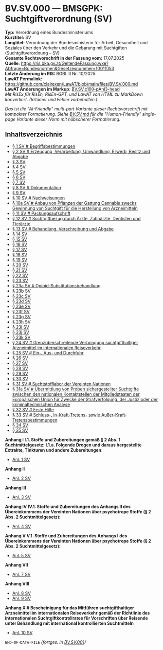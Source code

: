# BV.SV.000 — BMSGPK: Suchtgiftverordnung (SV)
**Typ:** Verordnung eines Bundesministeriums  
**Kurztitel:** SV  
**Langtitel:** Verordnung der Bundesministerin für Arbeit, Gesundheit und Soziales über den Verkehr und die Gebarung mit Suchtgiften (Suchtgiftverordnung – SV)  
**Gesamte Rechtsvorschrift in der Fassung vom:** 17.07.2025  
**Quelle:** https://ris.bka.gv.at/GeltendeFassung.wxe?Abfrage=Bundesnormen&Gesetzesnummer=10011053  
**Letzte Änderung im RIS:** BGBl. II Nr. 10/2025  
**LawAT Permalink:** https://github.com/clairexen/LawAT/blob/main/files/BV.SV.000.md  
**LawAT Änderungen im Markup:** [BV.SV.c100-pAnl3-head](../patches/BV.SV.c100-pAnl3-head.diff)  
*Mit RisEx für RisEn, RisEn-GPT, und LawAT von HTML zu MarkDown konvertiert. (Irrtümer und Fehler vorbehalten.)*

*Das ist die "AI-Friendly" multi-part Variante dieser Rechtsvorschrift mit kompakter Formatierung. Siehe [BV.SV.md](BV.SV.md) für die "Human-Friendly" single-page Variante dieser Norm mit hübscherer Formatierung.*

## Inhaltsverzeichnis

* [§ 1 SV # Begriffsbestimmungen](BV.SV.001.md#-1-sv--begriffsbestimmungen)  
* [§ 2 SV # Erzeugung, Verarbeitung, Umwandlung, Erwerb, Besitz und Abgabe](BV.SV.001.md#-2-sv--erzeugung-verarbeitung-umwandlung-erwerb-besitz-und-abgabe)  
* [§ 3 SV](BV.SV.001.md#-3-sv)  
* [§ 4 SV](BV.SV.001.md#-4-sv)  
* [§ 5 SV](BV.SV.001.md#-5-sv)  
* [§ 6 SV](BV.SV.001.md#-6-sv)  
* [§ 7 SV](BV.SV.001.md#-7-sv)  
* [§ 8 SV # Dokumentation](BV.SV.001.md#-8-sv--dokumentation)  
* [§ 9 SV](BV.SV.001.md#-9-sv)  
* [§ 10 SV # Nachweisungen](BV.SV.001.md#-10-sv--nachweisungen)  
* [§ 10a SV # Anbau von Pflanzen der Gattung Cannabis zwecks Gewinnung von Suchtgift für die Herstellung von Arzneimitteln](BV.SV.001.md#-10a-sv--anbau-von-pflanzen-der-gattung-cannabis-zwecks-gewinnung-von-suchtgift-für-die-herstellung-von-arzneimitteln)  
* [§ 11 SV # Packungsaufschrift](BV.SV.001.md#-11-sv--packungsaufschrift)  
* [§ 12 SV # Suchtgiftbezug durch Ärzte, Zahnärzte, Dentisten und Tierärzte](BV.SV.001.md#-12-sv--suchtgiftbezug-durch-ärzte-zahnärzte-dentisten-und-tierärzte)  
* [§ 13 SV # Behandlung, Verschreibung und Abgabe](BV.SV.001.md#-13-sv--behandlung-verschreibung-und-abgabe)  
* [§ 14 SV](BV.SV.001.md#-14-sv)  
* [§ 15 SV](BV.SV.001.md#-15-sv)  
* [§ 16 SV](BV.SV.001.md#-16-sv)  
* [§ 17 SV](BV.SV.001.md#-17-sv)  
* [§ 18 SV](BV.SV.001.md#-18-sv)  
* [§ 19 SV](BV.SV.001.md#-19-sv)  
* [§ 20 SV](BV.SV.001.md#-20-sv)  
* [§ 21 SV](BV.SV.001.md#-21-sv)  
* [§ 22 SV](BV.SV.001.md#-22-sv)  
* [§ 23 SV](BV.SV.001.md#-23-sv)  
* [§ 23a SV # Opioid-Substitutionsbehandlung](BV.SV.001.md#-23a-sv--opioid-substitutionsbehandlung)  
* [§ 23b SV](BV.SV.001.md#-23b-sv)  
* [§ 23c SV](BV.SV.001.md#-23c-sv)  
* [§ 23d SV](BV.SV.001.md#-23d-sv)  
* [§ 23e SV](BV.SV.001.md#-23e-sv)  
* [§ 23f SV](BV.SV.001.md#-23f-sv)  
* [§ 23g SV](BV.SV.001.md#-23g-sv)  
* [§ 23h SV](BV.SV.001.md#-23h-sv)  
* [§ 23i SV](BV.SV.001.md#-23i-sv)  
* [§ 23j SV](BV.SV.001.md#-23j-sv)  
* [§ 23k SV](BV.SV.001.md#-23k-sv)  
* [§ 24 SV # Grenzüberschreitende Verbringung suchtgifthaltiger Arzneimittel im internationalen Reiseverkehr](BV.SV.001.md#-24-sv--grenzüberschreitende-verbringung-suchtgifthaltiger-arzneimittel-im-internationalen-reiseverkehr)  
* [§ 25 SV # Ein-, Aus- und Durchfuhr](BV.SV.001.md#-25-sv--ein--aus--und-durchfuhr)  
* [§ 26 SV](BV.SV.001.md#-26-sv)  
* [§ 27 SV](BV.SV.001.md#-27-sv)  
* [§ 28 SV](BV.SV.001.md#-28-sv)  
* [§ 29 SV](BV.SV.001.md#-29-sv)  
* [§ 30 SV](BV.SV.001.md#-30-sv)  
* [§ 31 SV # Suchtstofflabor der Vereinten Nationen](BV.SV.001.md#-31-sv--suchtstofflabor-der-vereinten-nationen)  
* [§ 31a SV # Übermittlung von Proben sichergestellter Suchtgifte zwischen den nationalen Kontaktstellen der Mitgliedstaaten der Europäischen Union für Zwecke der Strafverfolgung, der Justiz oder der kriminaltechnischen Analyse](BV.SV.001.md#-31a-sv--übermittlung-von-proben-sichergestellter-suchtgifte-zwischen-den-nationalen-kontaktstellen-der-mitgliedstaaten-der-europäischen-union-für-zwecke-der-strafverfolgung-der-justiz-oder-der-kriminaltechnischen-analyse)  
* [§ 32 SV # Erste Hilfe](BV.SV.001.md#-32-sv--erste-hilfe)  
* [§ 33 SV # Schluss-, In-Kraft-Tretens- sowie Außer-Kraft-Tretensbestimmungen](BV.SV.001.md#-33-sv--schluss--in-kraft-tretens--sowie-außer-kraft-tretensbestimmungen)  
* [§ 34 SV](BV.SV.001.md#-34-sv)  
* [§ 35 SV](BV.SV.001.md#-35-sv)

**Anhang I I.1. Stoffe und Zubereitungen gemäß § 2 Abs. 1 Suchtmittelgesetz: I.1.a. Folgende Drogen und daraus hergestellte Extrakte, Tinkturen und andere Zubereitungen:**  
* [Anl. 1 SV](BV.SV.002.md#anl-1-sv)

**Anhang II**  
* [Anl. 2 SV](BV.SV.002.md#anl-2-sv)

**Anhang III**  
* [Anl. 3 SV](BV.SV.002.md#anl-3-sv)

**Anhang IV IV.1. Stoffe und Zubereitungen des Anhangs II des Übereinkommens der Vereinten Nationen über psychotrope Stoffe (§ 2 Abs. 2 Suchtmittelgesetz):**  
* [Anl. 4 SV](BV.SV.002.md#anl-4-sv)

**Anhang V V.1. Stoffe und Zubereitungen des Anhangs I des Übereinkommens der Vereinten Nationen über psychotrope Stoffe (§ 2 Abs. 2 Suchtmittelgesetz):**  
* [Anl. 5 SV](BV.SV.002.md#anl-5-sv)

**Anhang VII**  
* [Anl. 7 SV](BV.SV.002.md#anl-7-sv)

**Anhang VIII**  
* [Anl. 8 SV](BV.SV.002.md#anl-8-sv)  
* [Anl. 9 SV](BV.SV.002.md#anl-9-sv)

**Anhang X # Bescheinigung für das Mitführen suchtgifthaltiger Arzneimittel im internationalen Reiseverkehr gemäß der Richtlinie des internationalen Suchtgiftkontrollrates für Vorschriften über Reisende unter Behandlung mit international kontrollierten Suchtmitteln**  
* [Anl. 10 SV](BV.SV.002.md#anl-10-sv)

`END-OF-DATA-FILE` *(fortges. in [BV.SV.001](BV.SV.001.md))*
